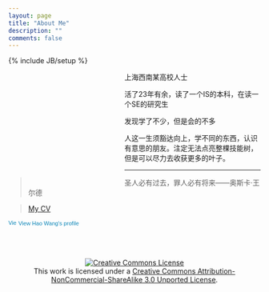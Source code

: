 ```yaml
---
layout: page
title: "About Me"
description: ""
comments: false
---
```

{% include JB/setup %}

<div class="span3" style="float: left;">
<div style="
	   margin-right: 70px;
	   background-image:url('/img/me.png'); 	   
	   height:217px; width: 162px;"></div>
</div>


<div>
<p>
上海西南某高校人士<br/>

活了23年有余，读了一个IS的本科，在读一个SE的研究生<br/>

发现学了不少，但是会的不多<br/>

人这一生须豁达向上，学不同的东西，认识有意思的朋友。注定无法点亮整棵技能树，但是可以尽力去收获更多的叶子。
</p>
</div>

___
> 圣人必有过去，罪人必有将来——奥斯卡·王尔德 


> [My CV](WangHao_CV.pdf)


<a href="http://cn.linkedin.com/pub/hao-wang/25/948/295" style="text-decoration:none;"><span style="font: 80% Arial,sans-serif; color:#0783B6;"><img src="http://s.c.lnkd.licdn.com/scds/common/u/img/webpromo/btn_in_20x15.png" width="20" height="15" alt="View Hao Wang's LinkedIn profile" style="vertical-align:middle" border="0">View Hao Wang's profile</span>
</a>


<br/>
<br/>

<script type="text/javascript" src="http://www.douban.com/service/badge/chapter09/?selection=latest&amp;picsize=small&amp;show=collection&amp;n=6&amp;cat=drama%7Cmovie%7Cbook%7Cmusic&amp;columns=6"></script>

<p align="center">
<a rel="license" href="http://creativecommons.org/licenses/by-nc-sa/3.0/"><img alt="Creative Commons License" style="border-width:0" src="http://i.creativecommons.org/l/by-nc-sa/3.0/88x31.png" /></a>
<br />
This work is licensed under a <a rel="license" href="http://creativecommons.org/licenses/by-nc-sa/3.0/">Creative Commons Attribution-NonCommercial-ShareAlike 3.0 Unported License</a>.</p>


